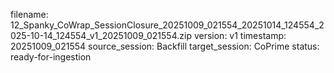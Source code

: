 filename: 12_Spanky_CoWrap_SessionClosure_20251009_021554_20251014_124554_2025-10-14_124554_v1_20251009_021554.zip
version: v1
timestamp: 20251009_021554
source_session: Backfill
target_session: CoPrime
status: ready-for-ingestion
